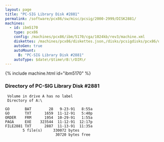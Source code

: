 ```yaml
---
layout: page
title: "PC-SIG Library Disk #2881"
permalink: /software/pcx86/sw/misc/pcsig/2000-2999/DISK2881/
machines:
  - id: ibm5170
    type: pcx86
    config: /machines/pcx86/ibm/5170/cga/1024kb/rev3/machine.xml
    diskettes: /machines/pcx86/diskettes.json,/disks/pcsigdisks/pcx86/diskettes.json
    autoGen: true
    autoMount:
      B: "PC-SIG Library Disk #2881"
    autoType: $date\r$time\rB:\rDIR\r
---
```


{% include machine.html id="ibm5170" %}

### Directory of PC-SIG Library Disk #2881

     Volume in drive A has no label
     Directory of A:\

    GO       BAT        28   9-23-91   8:55a
    GO       TXT      1659  11-12-91   5:40p
    ORDER    FRM      1954  10-29-91   1:55a
    PAGA     EXE    323544  11-12-91  12:17p
    FILE2881 TXT      2887  11-13-91  11:35a
            5 file(s)     330072 bytes
                           30720 bytes free
